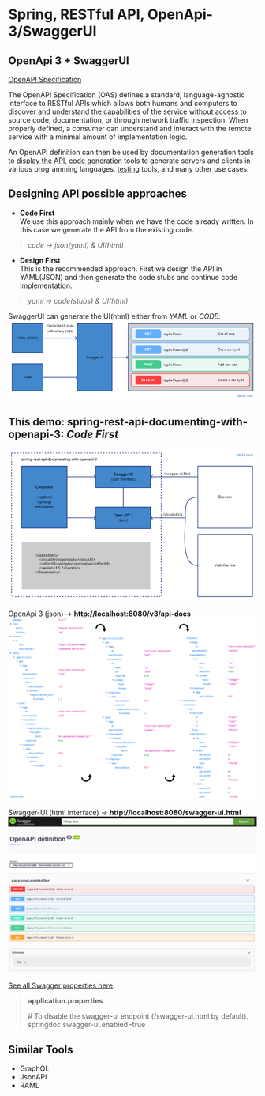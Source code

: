 # Spring, RESTful API, OpenApi-3/SwaggerUI

## OpenApi 3 + SwaggerUI

[OpenAPI Specification](https://swagger.io/specification/)  

The OpenAPI Specification (OAS) defines a standard, language-agnostic interface to RESTful APIs which allows both humans and computers to discover and understand the capabilities of the service without access to source code, documentation, or through network traffic inspection. When properly defined, a consumer can understand and interact with the remote service with a minimal amount of implementation logic.  

An OpenAPI definition can then be used by documentation generation tools to <u>display the API</u>, <u>code generation</u> tools to generate servers and clients in various programming languages, <u>testing</u> tools, and many other use cases.  

## Designing API possible approaches
* **Code First**  
We use this approach mainly when we have the code already written. In this case we generate the API from the existing code.  
>  _code &rarr; json(yaml) & UI(html)_  
* **Design First**  
This is the recommended approach. First we design the API in YAML(JSON) and then generate the code stubs and continue code implementation.  
>  _yaml &rarr; code(stubs) & UI(html)_  

SwaggerUI can generate the UI(html) either from _YAML_ or _CODE_:  
![spring-rest-api-documenting-with-openapi-3-4.png](spring-rest-api-documenting-with-openapi-3-4.png?id=1)

## This demo: spring-rest-api-documenting-with-openapi-3: _Code First_  

![spring-rest-api-documenting-with-openapi-3-1.png](spring-rest-api-documenting-with-openapi-3-1.png?id=1)

OpenApi 3 (json) &rarr; **http://localhost:8080/v3/api-docs**  
![spring-rest-api-documenting-with-openapi-3-2.png](spring-rest-api-documenting-with-openapi-3-2.png?id=1)

Swagger-UI (html interface) &rarr; **http://localhost:8080/swagger-ui.html**  
![spring-rest-api-documenting-with-openapi-3-3.png](spring-rest-api-documenting-with-openapi-3-3.png?id=1)

[See all Swagger properties here](https://springdoc.org/#swagger-ui-properties).
> **application.properties**  
>  
>  \# To disable the swagger-ui endpoint (/swagger-ui.html by default).  
>  springdoc.swagger-ui.enabled=true

## Similar Tools
* GraphQL
* JsonAPI
* RAML


